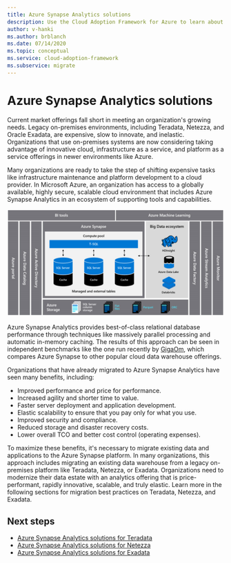 ```yaml
---
title: Azure Synapse Analytics solutions
description: Use the Cloud Adoption Framework for Azure to learn about analytics solutions with Teradata, Netezza, and Exadata.
author: v-hanki
ms.author: brblanch
ms.date: 07/14/2020
ms.topic: conceptual
ms.service: cloud-adoption-framework
ms.subservice: migrate
---
```


<!-- cSpell:ignore Giga -->

# Azure Synapse Analytics solutions

Current market offerings fall short in meeting an organization's growing needs. Legacy on-premises environments, including Teradata, Netezza, and Oracle Exadata, are expensive, slow to innovate, and inelastic. Organizations that use on-premises systems are now considering taking advantage of innovative cloud, infrastructure as a service, and platform as a service offerings in newer environments like Azure.

Many organizations are ready to take the step of shifting expensive tasks like infrastructure maintenance and platform development to a cloud provider. In Microsoft Azure, an organization has access to a globally available, highly secure, scalable cloud environment that includes Azure Synapse Analytics in an ecosystem of supporting tools and capabilities.

![Design and performance for Teradata migrations](../../../_images/analytics/analytics-solutions-overview.png)

Azure Synapse Analytics provides best-of-class relational database performance through techniques like massively parallel processing and automatic in-memory caching. The results of this approach can be seen in independent benchmarks like the one run recently by [GigaOm](https://gigaom.com), which compares Azure Synapse to other popular cloud data warehouse offerings.

Organizations that have already migrated to Azure Synapse Analytics have seen many benefits, including:

- Improved performance and price for performance.
- Increased agility and shorter time to value.
- Faster server deployment and application development.
- Elastic scalability to ensure that you pay only for what you use.
- Improved security and compliance.
- Reduced storage and disaster recovery costs.
- Lower overall TCO and better cost control (operating expenses).

To maximize these benefits, it's necessary to migrate existing data and applications to the Azure Synapse platform. In many organizations, this approach includes migrating an existing data warehouse from a legacy on-premises platform like Teradata, Netezza, or Exadata. Organizations need to modernize their data estate with an analytics offering that is price-performant, rapidly innovative, scalable, and truly elastic. Learn more in the following sections for migration best practices on Teradata, Netezza, and Exadata.

## Next steps

- [Azure Synapse Analytics solutions for Teradata](./analytics-solutions-teradata.md)
- [Azure Synapse Analytics solutions for Netezza](./analytics-solutions-netezza.md)
- [Azure Synapse Analytics solutions for Exadata](./analytics-solutions-exadata.md)
